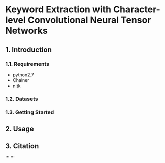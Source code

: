 # Keyword Extraction with Character-level Convolutional Neural Tensor Networks
## 1. Introduction
### 1.1. Requirements
- python2.7
- Chainer
- nltk

### 1.2. Datasets

### 1.3. Getting Started
####

## 2. Usage
## 3. Citation
'''
'''
